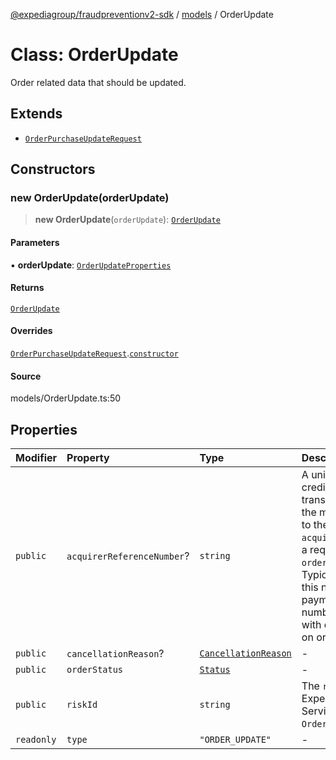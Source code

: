 [@expediagroup/fraudpreventionv2-sdk](../../index.md) / [models](../index.md) / OrderUpdate

# Class: OrderUpdate

Order related data that should be updated.

## Extends

- [`OrderPurchaseUpdateRequest`](OrderPurchaseUpdateRequest.md)

## Constructors

### new OrderUpdate(orderUpdate)

> **new OrderUpdate**(`orderUpdate`): [`OrderUpdate`](OrderUpdate.md)

#### Parameters

▪ **orderUpdate**: [`OrderUpdateProperties`](../interfaces/OrderUpdateProperties.md)

#### Returns

[`OrderUpdate`](OrderUpdate.md)

#### Overrides

[`OrderPurchaseUpdateRequest`](OrderPurchaseUpdateRequest.md).[`constructor`](OrderPurchaseUpdateRequest.md#constructors)

#### Source

models/OrderUpdate.ts:50

## Properties

| Modifier | Property | Type | Description | Inheritance | Source |
| :------ | :------ | :------ | :------ | :------ | :------ |
| `public` | `acquirerReferenceNumber`? | `string` | A unique number that tags a credit or debit card transaction when it goes from the merchant\'s bank through to the cardholder\'s bank. `acquirer_reference_number` is a required field only if `order_status` = `COMPLETED` Typically, merchants can get this number from their payment processors. This number is used when dealing with disputes/chargebacks on original transactions. | - | models/OrderUpdate.ts:40 |
| `public` | `cancellationReason`? | [`CancellationReason`](CancellationReason.md) | - | - | models/OrderUpdate.ts:45 |
| `public` | `orderStatus` | [`Status`](../type-aliases/Status.md) | - | - | models/OrderUpdate.ts:35 |
| `public` | `riskId` | `string` | The `risk_id` provided by Expedia\'s Fraud Prevention Service in the `OrderPurchaseScreenResponse`. | [`OrderPurchaseUpdateRequest`](OrderPurchaseUpdateRequest.md).`riskId` | models/OrderPurchaseUpdateRequest.ts:32 |
| `readonly` | `type` | `"ORDER_UPDATE"` | - | - | models/OrderUpdate.ts:48 |
